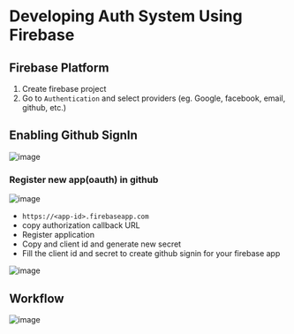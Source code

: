 # Developing Auth System Using Firebase


## Firebase Platform
1. Create firebase project
2. Go to `Authentication` and select providers (eg. Google, facebook, email, github, etc.)

## Enabling Github SignIn


![image](https://github.com/user-attachments/assets/beb4fee1-a60d-4c10-ba6e-a7b58638e26a)

### Register new app(oauth) in github
![image](https://github.com/user-attachments/assets/d3c93402-7608-4060-a3a0-fe3ca67a35ec)

- `https://<app-id>.firebaseapp.com`
- copy authorization callback URL
- Register application
- Copy and client id and generate new secret
- Fill the client id and secret to create github signin for your firebase app

![image](https://github.com/user-attachments/assets/4c81fd3a-530c-4dd5-b4bf-20fd3999ed46)


## Workflow

![image](https://github.com/user-attachments/assets/5d99bed9-bc41-4611-8094-604e91f19327)

